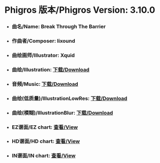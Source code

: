 
# Phigros 版本/Phigros Version:  3.10.0

- ### __曲名/Name:  Break Through The Barrier__

- ### __作曲者/Composer:  lixound__

- ### __曲绘画师/Illustrator:  Xquid__

- ### __曲绘/Illustration:  [下载/Download](https://github.com/Po6647A/PAR/releases/download/3.10.0/1097.png)__

- ### __音频/Music:  [下载/Download](https://github.com/Po6647A/PAR/releases/download/3.10.0/1740.ogg)__

- ### __曲绘(低质量)/IllustrationLowRes:  [下载/Download](https://github.com/Po6647A/PAR/releases/download/3.10.0/1589.png)__

- ### __曲绘(模糊)/IllustrationBlur:  [下载/Download](https://github.com/Po6647A/PAR/releases/download/3.10.0/1343.png)__


- ### __EZ谱面/EZ chart:  [查看/View](./EZ.json/index.html)__

- ### __HD谱面/HD chart:  [查看/View](./HD.json/index.html)__

- ### __IN谱面/IN chart:  [查看/View](./IN.json/index.html)__
